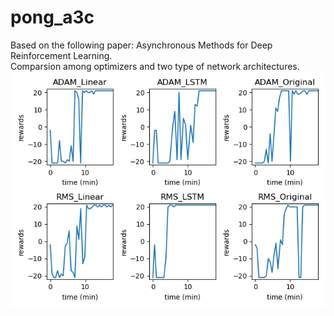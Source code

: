 # pong_a3c
Based on the following paper: Asynchronous Methods for Deep Reinforcement Learning.<br>
Comparsion among optimizers and two type of network architectures.<br>
![alt text](https://github.com/Yairz1/pong_a3c/blob/master/data/myplot.png?raw=true)

